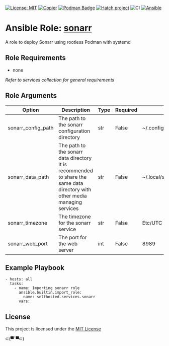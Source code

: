 [![License: MIT](https://img.shields.io/badge/License-MIT-yellow.svg)](LICENSE)
[![Copier](https://img.shields.io/endpoint?url=https://raw.githubusercontent.com/copier-org/copier/master/img/badge/badge-grayscale-inverted-border.json)](https://github.com/copier-org/copier)
[![Podman Badge](https://img.shields.io/badge/Podman-892CA0?logo=podman&logoColor=white)](https://podman.io/)
[![Hatch project](https://img.shields.io/badge/%F0%9F%A5%9A-Hatch-4051b5.svg)](https://github.com/pypa/hatch)
![CI](https://github.com/ansible-selfhosted/selfhosted.services.sonarr/actions/workflows/ci.yml/badge.svg)
[![Ansible](https://img.shields.io/badge/Ansible-Molecule-EE0000?style=plastic&logo=ansible&logoColor=white)](https://github.com/ansible/molecule)

<!-- BEGIN_ANSIBLE_DOCS -->

# Ansible Role: [sonarr](https://wiki.servarr.com/sonarr)

A role to deploy Sonarr using rootless Podman with systemd

## Role Requirements

- none

*Refer to services collection for general requirements*

## Role Arguments

|Option|Description|Type|Required|Default|
|---|---|---|---|---|
|sonarr_config_path|The path to the sonarr configuration directory|str|False|~/.config/sonarr/|
|sonarr_data_path|The path to the sonarr data directory<br>It is recommended to share the same data directory with other media managing services|str|False|~/.local/share/containers/storage/media|
|sonarr_timezone|The timezone for the sonarr service|str|False|Etc/UTC|
|sonarr_web_port|The port for the web server|int|False|8989|


## Example Playbook

```
- hosts: all
  tasks:
    - name: Importing sonarr role
      ansible.builtin.import_role:
        name: selfhosted.services.sonarr
      vars:
```

## License

This project is licensed under the [MIT License](LICENSE)


⊂(▀¯▀⊂)

<!-- END_ANSIBLE_DOCS -->
